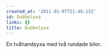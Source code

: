 ```yaml
---
created_at: '2011-01-07T21:46:15Z'
id: Dubbelyxa
links: {}
title: Dubbelyxa
---
```


En tvåhandsyxa med två rundade bilor.
